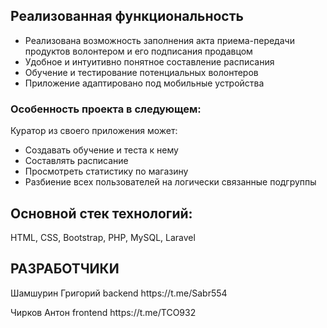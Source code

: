 <h2>Реализованная функциональность</h2>
<ul>
    <li>Реализована возможность заполнения акта приема-передачи продуктов волонтером и его подписания продавцом</li>
    <li>Удобное и интуитивно понятное составление расписания</li>
    <li>Обучение и тестирование потенциальных волонтеров</li>
    <li>Приложение адаптировано под мобильные устройства</li>
</ul>

<h3>Особенность проекта в следующем:</h3>
<p>Куратор из своего приложения может:</p>
<ul>
    <li>Создавать обучение и теста к нему</li>
    <li>Составлять расписание</li>
    <li>Просмотреть статистику по магазину</li>
    <li>Разбиение всех пользователей на логически связанные подгруппы</li>
</ul>

<h2>Основной стек технологий:</h2>
<p>HTML, CSS, Bootstrap, PHP, MySQL, Laravel</p>

[comment]: <> (<p>Демо сервиса доступно по адресу: http://demo.test</p>)

[comment]: <> (Реквизиты тестового пользователя: email: testuser@test.ru, пароль: testuser)

[comment]: <> (СРЕДА ЗАПУСКА)

[comment]: <> (требуется установленный web-сервер с поддержкой PHP&#40;версия 7.4+&#41; интерпретации &#40;apache, nginx&#41;;)

[comment]: <> (требуется установленная СУБД MariaDB &#40;версия 10+&#41;;)

[comment]: <> (требуется установленный пакет name1 для работы с...;)

[comment]: <> (УСТАНОВКА)

[comment]: <> (Установка пакета name)

[comment]: <> (Выполните)

[comment]: <> (sudo apt-get update)

[comment]: <> (sudo apt-get upgrade)

[comment]: <> (sudo apt-get install name1)

[comment]: <> (sudo apt-get install mariadb-client mariadb-server)

[comment]: <> (git clone https://github.com/Sinclear/default_readme)

[comment]: <> (cd default_readme)

[comment]: <> (...)

[comment]: <> (База данных)

[comment]: <> (Необходимо создать пустую базу данных, а подключение к базе прописать в конфигурационный файл сервиса по адресу: папка_сервиса/...)

[comment]: <> (sudo systemctl restart mariadb)

[comment]: <> (sudo mysql_secure_installation)

[comment]: <> (mysql -u root -p)

[comment]: <> (mypassword)

[comment]: <> (CREATE DATABASE mynewdb;)

[comment]: <> (quit)

[comment]: <> (Выполнение миграций)

[comment]: <> (Для заполнения базы данных системной информацией выполните в корневой папке сервиса:)

[comment]: <> (mysql -u root -p -f mynewdb < папка_сервиса/...)

[comment]: <> (mypassword)

[comment]: <> (и согласитесь с запросом)

[comment]: <> (Установка зависимостей проекта)

[comment]: <> (Установка зависимостей осуществляется с помощью Composer. Если у вас его нет вы можете установить его по инструкции на getcomposer.org.)

[comment]: <> (После этого выполнить команду в директории проекта:)

[comment]: <> (composer install)

<h2>РАЗРАБОТЧИКИ</h2>
<p>Шамшурин Григорий backend https://t.me/Sabr554</p>
<p>Чирков Антон frontend https://t.me/TCO932</p>
